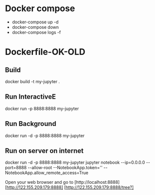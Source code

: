 # Docker compose

- docker-compose up -d
- docker-compose down
- docker-compose logs -f

# Dockerfile-OK-OLD
## Build
docker build -t my-jupyter .

## Run InteractiveE
docker run -p 8888:8888 my-jupyter

## Run Background
docker run -d -p 8888:8888 my-jupyter

## Run on server on internet
docker run -d -p 8888:8888 my-jupyter jupyter notebook --ip=0.0.0.0 --port=8888 --allow-root --NotebookApp.token='' --NotebookApp.allow_remote_access=True

Open your web browser and go to [http://localhost:8888] [http://122.155.209.179:8888] [http://122.155.209.179:8888/tree?]